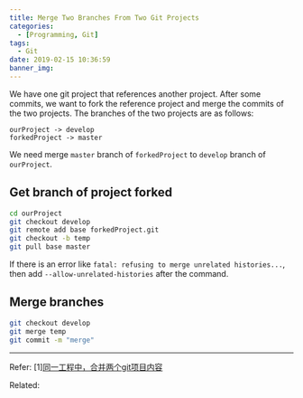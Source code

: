 ```yaml
---
title: Merge Two Branches From Two Git Projects
categories:
  - [Programming, Git]
tags:
  - Git
date: 2019-02-15 10:36:59
banner_img:
---
```


We have one git project that references another project. After some commits, we want to fork the reference project and merge the commits of the two projects.
The branches of the two projects are as follows:

```
ourProject -> develop
forkedProject -> master
```

We need merge `master` branch of `forkedProject` to `develop` branch of `ourProject`.

## Get branch of project forked

```bash
cd ourProject
git checkout develop
git remote add base forkedProject.git
git checkout -b temp
git pull base master
```

If there is an error like `fatal: refusing to merge unrelated histories...`, then add `--allow-unrelated-histories` after the command.

## Merge branches

```bash
git checkout develop
git merge temp
git commit -m "merge"
```

----

Refer:
[1][同一工程中，合并两个git项目内容](https://blog.csdn.net/zh_1191/article/details/79036608)

Related: